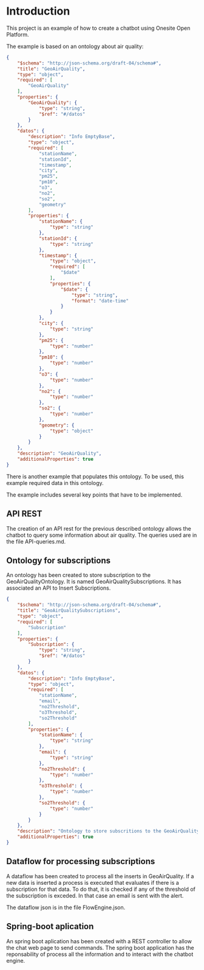 # Introduction

This project is an example of how to create a chatbot using Onesite Open Platform.

The example is based on an ontology about air quality:

```json
{
    "$schema": "http://json-schema.org/draft-04/schema#",
    "title": "GeoAirQuality",
    "type": "object",
    "required": [
        "GeoAirQuality"
    ],
    "properties": {
        "GeoAirQuality": {
            "type": "string",
            "$ref": "#/datos"
        }
    },
    "datos": {
        "description": "Info EmptyBase",
        "type": "object",
        "required": [
            "stationName",
            "stationId",
            "timestamp",
            "city",
            "pm25",
            "pm10",
            "o3",
            "no2",
            "so2",
            "geometry"
        ],
        "properties": {
            "stationName": {
                "type": "string"
            },
            "stationId": {
                "type": "string"
            },
            "timestamp": {
                "type": "object",
                "required": [
                    "$date"
                ],
                "properties": {
                    "$date": {
                        "type": "string",
                        "format": "date-time"
                    }
                }
            },
            "city": {
                "type": "string"
            },
            "pm25": {
                "type": "number"
            },
            "pm10": {
                "type": "number"
            },
            "o3": {
                "type": "number"
            },
            "no2": {
                "type": "number"
            },
            "so2": {
                "type": "number"
            },
            "geometry": {
                "type": "object"
            }
        }
    },
    "description": "GeoAirQuality",
    "additionalProperties": true
}
```

There is another example that populates this ontology. To be used, this example required data in this ontology.

The example includes several key points that have to be implemented.

## API REST

The creation of an API rest for the previous described ontology allows the chatbot to query some information about air quality. The queries used are in the file API-queries.md.

## Ontology for subscriptions

An ontology has been created to store subscription to the GeoAirQualityOntology.
It is named GeoAirQualitySubscriptions.
It has associated an API to Insert Subscriptions.

```json
{
    "$schema": "http://json-schema.org/draft-04/schema#",
    "title": "GeoAirQualitySubscriptions",
    "type": "object",
    "required": [
        "Subscription"
    ],
    "properties": {
        "Subscription": {
            "type": "string",
            "$ref": "#/datos"
        }
    },
    "datos": {
        "description": "Info EmptyBase",
        "type": "object",
        "required": [
            "stationName",
            "email",
            "no2Threshold",
            "o3Threshold",
            "so2Threshold"
        ],
        "properties": {
            "stationName": {
                "type": "string"
            },
            "email": {
                "type": "string"
            },
            "no2Threshold": {
                "type": "number"
            },
            "o3Threshold": {
                "type": "number"
            },
            "so2Threshold": {
                "type": "number"
            }
        }
    },
    "description": "Ontology to store subscritions to the GeoAirQuality ontology",
    "additionalProperties": true
}
```

## Dataflow for processing subscriptions

A dataflow has been created to process all the inserts in GeoAirQuality.
If a new data is inserted a process is executed that evaluates if there is a subscription for that data.
To do that, it is checked if any of the threshold of the subscription is exceded.
In that case an email is sent with the alert.

The dataflow json is in the file FlowEngine.json.

## Spring-boot aplication

An spring boot aplication has been created with a REST controller to allow the chat web page to send commands.
The spring boot application has the reponsability of process all the information and to interact with the chatbot engine.